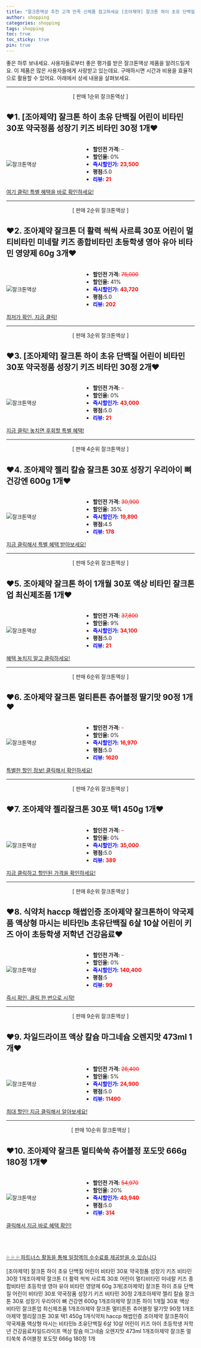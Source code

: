 ```yaml
---
title: "잘크톤액상 추천 고객 만족 신제품 참고하세요 [조아제약] 잘크톤 하이 초유 단백질"
author: shopping
categories: shopping
tags: shopping
toc: true
toc_sticky: true
pin: true
---
```

좋은 하루 보내세요. 사용자들로부터 좋은 평가를 받은 잘크톤액상 제품을 알려드릴게요. 이 제품은 많은 사용자들에게 사랑받고 있는데요. 구매하시면 시간과 비용을 효율적으로 활용할 수 있어요. 아래에서 상세 내용을 살펴보세요.

---
<p class="toplist" style="margin: 0 auto; display: block; width: fit-content;">[ 판매 1순위 잘크톤액상 ]</p>

<h2><strong>❤️1. [조아제약] 잘크톤 하이 초유 단백질 어린이 비타민 30포 약국정품 성장기 키즈 비타민 30정 1개❤️</strong></h2>

<div style="display: flex; align-items: center;">
    <div style="flex: 0.4;">
        <img src="https://thumbnail6.coupangcdn.com/thumbnails/remote/230x230ex/image/vendor_inventory/a70c/48de29db82888409e55490208dede53b454c95e7099fe7e9e4a0a254d9cd.jpg" alt="잘크톤액상" style="max-width: 100%;">
    </div>
    <div style="flex: 0.6; margin-left: 10px;">
        <ul>
            <li><strong>할인전 가격:</strong> <del style="color: red;">-</del></li>
            <li><strong>할인율:</strong> 0%</li>
            <li><span style='color:blue'><strong>즉시할인가:</strong></span> <span style='color:red'><strong>23,500</strong></span></li>
            <li><strong>평점:</strong>5.0</li>
            <li><span style='color:blue'><strong>리뷰:</strong></span> <span style='color:red'><strong>21</strong></span></li>
        </ul>
    </div>
</div>
<div class="center">
    <a href="https://selin100587.github.io?lptag=AF9450613&subid=githubio&pageKey=7819947837&traceid=V0-153&itemId=21237123192&vendorItemId=90322841700" class="myButton">
        여기 클릭! 특별 혜택을 바로 확인하세요!
    </a>
</div>


---
<p class="toplist" style="margin: 0 auto; display: block; width: fit-content;">[ 판매 2순위 잘크톤액상 ]</p>

<h2><strong>❤️2. 조아제약 잘크톤 더 활력 씩씩 사르륵 30포 어린이 멀티비타민 미네랄 키즈 종합비타민 초등학생 영아 유아 비타민 영양제 60g 3개❤️</strong></h2>

<div style="display: flex; align-items: center;">
    <div style="flex: 0.4;">
        <img src="https://thumbnail9.coupangcdn.com/thumbnails/remote/230x230ex/image/vendor_inventory/7b95/2d0172f1641370fc2d4627d282b47006eab94538bd66b45fc7a7759e92d0.jpg" alt="잘크톤액상" style="max-width: 100%;">
    </div>
    <div style="flex: 0.6; margin-left: 10px;">
        <ul>
            <li><strong>할인전 가격:</strong> <del style="color: red;">75,000</del></li>
            <li><strong>할인율:</strong> 41%</li>
            <li><span style='color:blue'><strong>즉시할인가:</strong></span> <span style='color:red'><strong>43,720</strong></span></li>
            <li><strong>평점:</strong>5.0</li>
            <li><span style='color:blue'><strong>리뷰:</strong></span> <span style='color:red'><strong>202</strong></span></li>
        </ul>
    </div>
</div>
<div class="center">
    <a href="https://selin100587.github.io?lptag=AF9450613&subid=githubio&pageKey=7260874663&traceid=V0-153&itemId=18057711013&vendorItemId=85211478459" class="myButton">
        최저가 확인, 지금 클릭!
    </a>
</div>


---
<p class="toplist" style="margin: 0 auto; display: block; width: fit-content;">[ 판매 3순위 잘크톤액상 ]</p>

<h2><strong>❤️3. [조아제약] 잘크톤 하이 초유 단백질 어린이 비타민 30포 약국정품 성장기 키즈 비타민 30정 2개❤️</strong></h2>

<div style="display: flex; align-items: center;">
    <div style="flex: 0.4;">
        <img src="https://thumbnail6.coupangcdn.com/thumbnails/remote/230x230ex/image/vendor_inventory/929a/14a16261e2f525869b131c26e12fc57428d86a2f033244402893edbff934.jpg" alt="잘크톤액상" style="max-width: 100%;">
    </div>
    <div style="flex: 0.6; margin-left: 10px;">
        <ul>
            <li><strong>할인전 가격:</strong> <del style="color: red;">-</del></li>
            <li><strong>할인율:</strong> 0%</li>
            <li><span style='color:blue'><strong>즉시할인가:</strong></span> <span style='color:red'><strong>43,000</strong></span></li>
            <li><strong>평점:</strong>5.0</li>
            <li><span style='color:blue'><strong>리뷰:</strong></span> <span style='color:red'><strong>21</strong></span></li>
        </ul>
    </div>
</div>
<div class="center">
    <a href="https://selin100587.github.io?lptag=AF9450613&subid=githubio&pageKey=7819947837&traceid=V0-153&itemId=21237123186&vendorItemId=90322841681" class="myButton">
        지금 클릭! 놓치면 후회할 특별 혜택!
    </a>
</div>


---
<p class="toplist" style="margin: 0 auto; display: block; width: fit-content;">[ 판매 4순위 잘크톤액상 ]</p>

<h2><strong>❤️4. 조아제약 젤리 칼슘 잘크톤 30포 성장기 우리아이 뼈 건강엔 600g 1개❤️</strong></h2>

<div style="display: flex; align-items: center;">
    <div style="flex: 0.4;">
        <img src="https://thumbnail9.coupangcdn.com/thumbnails/remote/230x230ex/image/vendor_inventory/0be6/204516fc94d6f0b31968b396442850099c548566ffaf2ab077764741ec76.jpg" alt="잘크톤액상" style="max-width: 100%;">
    </div>
    <div style="flex: 0.6; margin-left: 10px;">
        <ul>
            <li><strong>할인전 가격:</strong> <del style="color: red;">30,900</del></li>
            <li><strong>할인율:</strong> 35%</li>
            <li><span style='color:blue'><strong>즉시할인가:</strong></span> <span style='color:red'><strong>19,890</strong></span></li>
            <li><strong>평점:</strong>4.5</li>
            <li><span style='color:blue'><strong>리뷰:</strong></span> <span style='color:red'><strong>178</strong></span></li>
        </ul>
    </div>
</div>
<div class="center">
    <a href="https://selin100587.github.io?lptag=AF9450613&subid=githubio&pageKey=7572690689&traceid=V0-153&itemId=19974464618&vendorItemId=85776556887" class="myButton">
        지금 클릭해서 특별 혜택 받아보세요!
    </a>
</div>


---
<p class="toplist" style="margin: 0 auto; display: block; width: fit-content;">[ 판매 5순위 잘크톤액상 ]</p>

<h2><strong>❤️5. 조아제약 잘크톤 하이 1개월 30포 액상 비타민 잘크톤업 최신제조품 1개❤️</strong></h2>

<div style="display: flex; align-items: center;">
    <div style="flex: 0.4;">
        <img src="https://thumbnail9.coupangcdn.com/thumbnails/remote/230x230ex/image/vendor_inventory/592d/7ab1896774e9b6a58ebd4ae8675c4b8e4a3df92de7b9bffa2bd322eaa899.jpg" alt="잘크톤액상" style="max-width: 100%;">
    </div>
    <div style="flex: 0.6; margin-left: 10px;">
        <ul>
            <li><strong>할인전 가격:</strong> <del style="color: red;">37,800</del></li>
            <li><strong>할인율:</strong> 9%</li>
            <li><span style='color:blue'><strong>즉시할인가:</strong></span> <span style='color:red'><strong>34,100</strong></span></li>
            <li><strong>평점:</strong>5.0</li>
            <li><span style='color:blue'><strong>리뷰:</strong></span> <span style='color:red'><strong>21</strong></span></li>
        </ul>
    </div>
</div>
<div class="center">
    <a href="https://selin100587.github.io?lptag=AF9450613&subid=githubio&pageKey=7819947837&traceid=V0-153&itemId=23620622158&vendorItemId=90788262272" class="myButton">
        혜택 놓치지 말고 클릭하세요!
    </a>
</div>


---
<p class="toplist" style="margin: 0 auto; display: block; width: fit-content;">[ 판매 6순위 잘크톤액상 ]</p>

<h2><strong>❤️6. 조아제약 잘크톤 멀티튼튼 츄어블정 딸기맛 90정 1개❤️</strong></h2>

<div style="display: flex; align-items: center;">
    <div style="flex: 0.4;">
        <img src="https://thumbnail10.coupangcdn.com/thumbnails/remote/230x230ex/image/vendor_inventory/23c7/9f63041e743237253395a442f18cd322c424fdc49240696746489c5dd504.jpg" alt="잘크톤액상" style="max-width: 100%;">
    </div>
    <div style="flex: 0.6; margin-left: 10px;">
        <ul>
            <li><strong>할인전 가격:</strong> <del style="color: red;">-</del></li>
            <li><strong>할인율:</strong> 0%</li>
            <li><span style='color:blue'><strong>즉시할인가:</strong></span> <span style='color:red'><strong>16,970</strong></span></li>
            <li><strong>평점:</strong>5.0</li>
            <li><span style='color:blue'><strong>리뷰:</strong></span> <span style='color:red'><strong>1620</strong></span></li>
        </ul>
    </div>
</div>
<div class="center">
    <a href="https://selin100587.github.io?lptag=AF9450613&subid=githubio&pageKey=8112224474&traceid=V0-153&itemId=15674389364&vendorItemId=88728788897" class="myButton">
        특별한 할인 정보! 클릭해서 확인하세요!
    </a>
</div>


---
<p class="toplist" style="margin: 0 auto; display: block; width: fit-content;">[ 판매 7순위 잘크톤액상 ]</p>

<h2><strong>❤️7. 조아제약 젤리잘크톤 30포 택1 450g 1개❤️</strong></h2>

<div style="display: flex; align-items: center;">
    <div style="flex: 0.4;">
        <img src="https://thumbnail7.coupangcdn.com/thumbnails/remote/230x230ex/image/vendor_inventory/610e/1a7a8256ec9c93732ff31a5371d0890a73aee0ff07c23c8eed605687e99f.jpg" alt="잘크톤액상" style="max-width: 100%;">
    </div>
    <div style="flex: 0.6; margin-left: 10px;">
        <ul>
            <li><strong>할인전 가격:</strong> <del style="color: red;">-</del></li>
            <li><strong>할인율:</strong> 0%</li>
            <li><span style='color:blue'><strong>즉시할인가:</strong></span> <span style='color:red'><strong>35,000</strong></span></li>
            <li><strong>평점:</strong>5.0</li>
            <li><span style='color:blue'><strong>리뷰:</strong></span> <span style='color:red'><strong>389</strong></span></li>
        </ul>
    </div>
</div>
<div class="center">
    <a href="https://selin100587.github.io?lptag=AF9450613&subid=githubio&pageKey=6487163915&traceid=V0-153&itemId=14225782363&vendorItemId=87477411476" class="myButton">
        지금 클릭하고 할인된 가격을 확인하세요!
    </a>
</div>


---
<p class="toplist" style="margin: 0 auto; display: block; width: fit-content;">[ 판매 8순위 잘크톤액상 ]</p>

<h2><strong>❤️8. 식약처 haccp 해썹인증 조아제약 잘크톤하이 약국제품 액상형 마시는 비타민b 초유단백질 6살 10살 어린이 키즈 아이 초등학생 저학년 건강음료❤️</strong></h2>

<div style="display: flex; align-items: center;">
    <div style="flex: 0.4;">
        <img src="https://thumbnail9.coupangcdn.com/thumbnails/remote/230x230ex/image/vendor_inventory/7a20/eda618324b32f89245578fa1518c9a26270dc51c48f57fe168a06d874080.jpg" alt="잘크톤액상" style="max-width: 100%;">
    </div>
    <div style="flex: 0.6; margin-left: 10px;">
        <ul>
            <li><strong>할인전 가격:</strong> <del style="color: red;">-</del></li>
            <li><strong>할인율:</strong> 0%</li>
            <li><span style='color:blue'><strong>즉시할인가:</strong></span> <span style='color:red'><strong>140,400</strong></span></li>
            <li><strong>평점:</strong>5</li>
            <li><span style='color:blue'><strong>리뷰:</strong></span> <span style='color:red'><strong>99</strong></span></li>
        </ul>
    </div>
</div>
<div class="center">
    <a href="https://selin100587.github.io?lptag=AF9450613&subid=githubio&pageKey=8106395940&traceid=V0-153&itemId=22947694466&vendorItemId=89981994777" class="myButton">
        즉시 확인, 클릭 한 번으로 시작!
    </a>
</div>


---
<p class="toplist" style="margin: 0 auto; display: block; width: fit-content;">[ 판매 9순위 잘크톤액상 ]</p>

<h2><strong>❤️9. 차일드라이프 액상 칼슘 마그네슘 오렌지맛 473ml 1개❤️</strong></h2>

<div style="display: flex; align-items: center;">
    <div style="flex: 0.4;">
        <img src="https://thumbnail9.coupangcdn.com/thumbnails/remote/230x230ex/image/retail/images/1580040011246167-0ddb05d7-c7d3-4f0f-9df5-1f47bdffcc05.jpg" alt="잘크톤액상" style="max-width: 100%;">
    </div>
    <div style="flex: 0.6; margin-left: 10px;">
        <ul>
            <li><strong>할인전 가격:</strong> <del style="color: red;">26,400</del></li>
            <li><strong>할인율:</strong> 5%</li>
            <li><span style='color:blue'><strong>즉시할인가:</strong></span> <span style='color:red'><strong>24,900</strong></span></li>
            <li><strong>평점:</strong>5.0</li>
            <li><span style='color:blue'><strong>리뷰:</strong></span> <span style='color:red'><strong>11490</strong></span></li>
        </ul>
    </div>
</div>
<div class="center">
    <a href="https://selin100587.github.io?lptag=AF9450613&subid=githubio&pageKey=7434759210&traceid=V0-153&itemId=10762605927&vendorItemId=78043109812" class="myButton">
        최대 할인! 지금 클릭해서 알아보세요!
    </a>
</div>


---
<p class="toplist" style="margin: 0 auto; display: block; width: fit-content;">[ 판매 10순위 잘크톤액상 ]</p>

<h2><strong>❤️10. 조아제약 잘크톤 멀티쑥쑥 츄어블정 포도맛 666g 180정 1개❤️</strong></h2>

<div style="display: flex; align-items: center;">
    <div style="flex: 0.4;">
        <img src="https://thumbnail7.coupangcdn.com/thumbnails/remote/230x230ex/image/vendor_inventory/b5b6/0bd59874bb908e5e6ed8f0f03a333122bc8a1fdefc7ad8a86c6e191290a1.jpg" alt="잘크톤액상" style="max-width: 100%;">
    </div>
    <div style="flex: 0.6; margin-left: 10px;">
        <ul>
            <li><strong>할인전 가격:</strong> <del style="color: red;">54,970</del></li>
            <li><strong>할인율:</strong> 20%</li>
            <li><span style='color:blue'><strong>즉시할인가:</strong></span> <span style='color:red'><strong>43,940</strong></span></li>
            <li><strong>평점:</strong>5.0</li>
            <li><span style='color:blue'><strong>리뷰:</strong></span> <span style='color:red'><strong>314</strong></span></li>
        </ul>
    </div>
</div>
<div class="center">
    <a href="https://selin100587.github.io?lptag=AF9450613&subid=githubio&pageKey=6962298338&traceid=V0-153&itemId=15671369003&vendorItemId=85350563377" class="myButton">
        클릭해서 지금 바로 혜택 확인!
    </a>
</div>

<br><br><br>[💦 💦 💦 파트너스 활동을 통해 일정액의 수수료를 제공받을 수 있습니다](https://link.coupang.com/a/bcpT2c)<br><br>[조아제약] 잘크톤 하이 초유 단백질 어린이 비타민 30포 약국정품 성장기 키즈 비타민 30정 1개조아제약 잘크톤 더 활력 씩씩 사르륵 30포 어린이 멀티비타민 미네랄 키즈 종합비타민 초등학생 영아 유아 비타민 영양제 60g 3개[조아제약] 잘크톤 하이 초유 단백질 어린이 비타민 30포 약국정품 성장기 키즈 비타민 30정 2개조아제약 젤리 칼슘 잘크톤 30포 성장기 우리아이 뼈 건강엔 600g 1개조아제약 잘크톤 하이 1개월 30포 액상 비타민 잘크톤업 최신제조품 1개조아제약 잘크톤 멀티튼튼 츄어블정 딸기맛 90정 1개조아제약 젤리잘크톤 30포 택1 450g 1개식약처 haccp 해썹인증 조아제약 잘크톤하이 약국제품 액상형 마시는 비타민b 초유단백질 6살 10살 어린이 키즈 아이 초등학생 저학년 건강음료차일드라이프 액상 칼슘 마그네슘 오렌지맛 473ml 1개조아제약 잘크톤 멀티쑥쑥 츄어블정 포도맛 666g 180정 1개